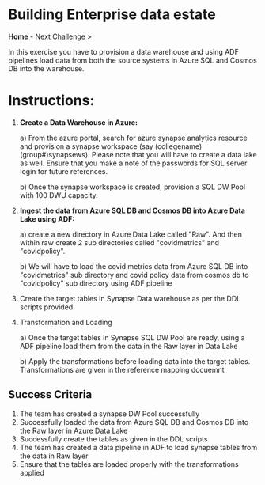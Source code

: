 # Building Enterprise data estate

**[Home](../README.md)** - [Next Challenge >](./02-Provision.md)

In this exercise you have to provision a data warehouse and using ADF pipelines load data from both the source systems in Azure SQL and Cosmos DB into the warehouse.


# Instructions:

1. **Create a Data Warehouse in Azure:**

   a) From the azure portal, search for azure synapse analytics resource and provision a synapse workspace (say (collegename)(group#)synapsews). Please note that you will have to create a data lake as well. Ensure that you make a note of the passwords for SQL server login for future references. 
   
   b) Once the synapse workspace is created, provision a SQL DW Pool with 100 DWU capacity. 

2. **Ingest the data from Azure SQL DB and Cosmos DB into Azure Data Lake using ADF:**

   a) create a new directory in Azure Data Lake called "Raw". And then within raw create 2 sub directories called "covidmetrics" and "covidpolicy". 
   
   b) We will have to load the covid metrics data from Azure SQL DB into "covidmetrics" sub directory and covid policy data from cosmos db to "covidpolicy" sub directory using ADF pipeline

3. Create the target tables in Synapse Data warehouse as per the DDL scripts provided. 


4. Transformation and Loading

   a) Once the target tables in Synapse SQL DW Pool are ready, using a ADF pipeline load them from the data in the Raw layer in Data Lake
   
   b) Apply the transformations before loading data into the target tables. Transformations are given in the reference mapping docuemnt 


## Success Criteria 

1. The team has created a synapse DW Pool successfully
2. Successfully loaded the data from Azure SQL DB and Cosmos DB into the Raw layer in Azure Data Lake
3. Successfully create the tables as given in the DDL scripts
4. The team has created a data pipeline in ADF to load synapse tables from the data in Raw layer
5. Ensure that the tables are loaded properly with the transformations applied
